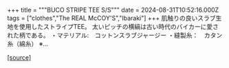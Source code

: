 +++
title = """BUCO STRIPE TEE S/S"""
date = 2024-08-31T10:52:16.000Z
tags = ["clothes","The REAL McCOY'S","Ibaraki"]
+++
肌触りの良いスラブ生地を使用したストライプTEE。 太いピッチの横縞は古い時代のバイカーに愛された柄である。 ・マテリアル:　コットンスラブジャージー ・縫製糸：　カタン糸（綿糸） ※...

[[source]](https://the-realmccoys.ocnk.net/product/1446)
